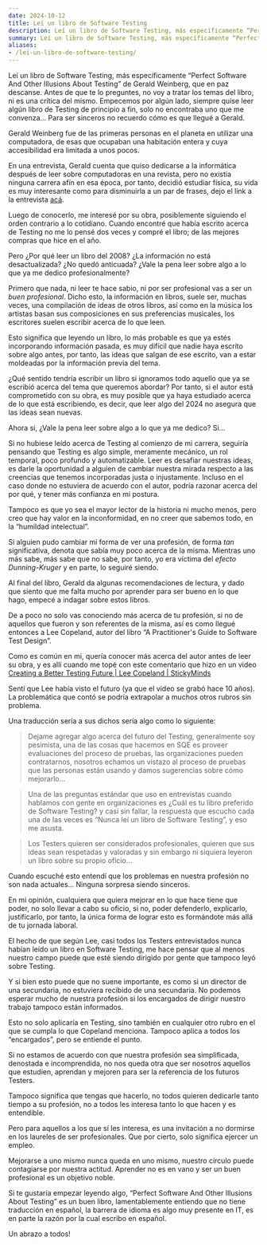 ```yaml
---
date: 2024-10-12
title: Leí un libro de Software Testing
description: Leí un libro de Software Testing, más específicamente “Perfect Software And Other Illusions About Testing” de Gerald Weinberg, que en paz descanse. Antes de que te lo preguntes, no voy a tratar los temas del libro, ni es una crítica del mismo. Empecemos por algún lado, siempre quise leer algún libro de Testing de principio a fin, solo no encontraba uno que me convenza… Para ser sinceros no recuerdo cómo es que llegué a Gerald.
summary: Leí un libro de Software Testing, más específicamente “Perfect Software And Other Illusions About Testing” de Gerald Weinberg, que en paz descanse. Antes de que te lo preguntes, no voy a tratar los temas del libro, ni es una crítica del mismo. Empecemos por algún lado, siempre quise leer algún libro de Testing de principio a fin, solo no encontraba uno que me convenza… Para ser sinceros no recuerdo cómo es que llegué a Gerald.
aliases:
- /lei-un-libro-de-software-testing/
---
```


Leí un libro de Software Testing, más específicamente “Perfect Software And Other Illusions About Testing” de Gerald Weinberg, que en paz descanse. Antes de que te lo preguntes, no voy a tratar los temas del libro, ni es una crítica del mismo. Empecemos por algún lado, siempre quise leer algún libro de Testing de principio a fin, solo no encontraba uno que me convenza… Para ser sinceros no recuerdo cómo es que llegué a Gerald.

Gerald Weinberg fue de las primeras personas en el planeta en utilizar una computadora, de esas que ocupaban una habitación entera y cuya accesibilidad era limitada a unos pocos.

En una entrevista, Gerald cuenta que quiso dedicarse a la informática después de leer sobre computadoras en una revista, pero no existía ninguna carrera afín en esa época, por tanto, decidió estudiar física, su vida es muy interesante como para disminuirla a un par de frases, dejo el link a la entrevista [acá](https://www.youtube.com/watch?v=XHt6107YYeY&t=2125s&ab_channel=Leanpub).

Luego de conocerlo, me interesé por su obra, posiblemente siguiendo el orden contrario a lo cotidiano. Cuando encontré que había escrito acerca de Testing no me lo pensé dos veces y compré el libro; de las mejores compras que hice en el año.

Pero ¿Por qué leer un libro del 2008? ¿La información no está desactualizada? ¿No quedó anticuada? ¿Vale la pena leer sobre algo a lo que ya me dedico profesionalmente?

Primero que nada, ni leer te hace sabio, ni por ser profesional vas a ser un *buen profesional*. Dicho esto, la información en libros, suele ser, muchas veces, una compilación de ideas de otros libros, así como en la música los artistas basan sus composiciones en sus preferencias musicales, los escritores suelen escribir acerca de lo que leen.

Esto significa que leyendo un libro, lo más probable es que ya estés incorporando información pasada, es muy difícil que nadie haya escrito sobre algo antes, por tanto, las ideas que salgan de ese escrito, van a estar moldeadas por la información previa del tema.

¿Qué sentido tendría escribir un libro si ignoramos todo aquello que ya se escribió acerca del tema que queremos abordar? Por tanto, si el autor está comprometido con su obra, es muy posible que ya haya estudiado acerca de lo que está escribiendo, es decir, que leer algo del 2024 no asegura que las ideas sean nuevas.

Ahora si, ¿Vale la pena leer sobre algo a lo que ya me dedico? Si…

Si no hubiese leído acerca de Testing al comienzo de mi carrera, seguiría pensando que Testing es algo simple, meramente mecánico, un rol temporal, poco profundo y automatizable. Leer es desafiar nuestras ideas, es darle la oportunidad a alguien de cambiar nuestra mirada respecto a las creencias que tenemos incorporadas justa o injustamente. Incluso en el caso donde no estuviera de acuerdo con el autor, podría razonar acerca del por qué, y tener más confianza en mi postura.

Tampoco es que yo sea el mayor lector de la historia ni mucho menos, pero creo que hay valor en la inconformidad, en no creer que sabemos todo, en la “humildad intelectual”. 

Si alguien pudo cambiar mi forma de ver una profesión, de forma *tan* significativa, denota que sabía muy poco acerca de la misma. Mientras uno más sabe, más sabe que no sabe, por tanto, yo era víctima del *efecto Dunning-Kruger* y en parte, lo seguiré siendo.

Al final del libro, Gerald da algunas recomendaciones de lectura, y dado que siento que me falta mucho por aprender para ser bueno en lo que hago, empecé a indagar sobre estos libros.

De a poco no solo vas conociendo más acerca de tu profesión, si no de aquellos que fueron y son referentes de la misma, así es como llegué entonces a Lee Copeland, autor del libro “A Practitioner's Guide to Software Test Design”.

Como es común en mi, quería conocer más acerca del autor antes de leer su obra, y es allí cuando me topé con este comentario que hizo en un video [Creating a Better Testing Future | Lee Copeland | StickyMinds](https://youtu.be/a8Sli3UWBbY?si=DTzxxgGwApFlGL8Z&t=394)

Sentí que Lee había visto el futuro (ya que el video se grabó hace 10 años). La problemática que contó se podría extrapolar a muchos otros rubros sin problema.

Una traducción sería a sus dichos sería algo como lo siguiente:

> Dejame agregar algo acerca del futuro del Testing, generalmente soy pesimista, una de las cosas que hacemos en SQE es proveer evaluaciones del proceso de pruebas, las organizaciones pueden contratarnos, nosotros echamos un vistazo al proceso de pruebas que las personas están usando y damos sugerencias sobre cómo mejorarlo…

> Una de las preguntas estándar que uso en entrevistas cuando hablamos con gente en organizaciones es ¿Cuál es tu libro preferido de Software Testing? y casi sin fallar, la respuesta que escucho cada una de las veces es “Nunca leí un libro de Software Testing”, y eso me asusta.

> Los Testers quieren ser considerados profesionales, quieren que sus ideas sean respetadas y valoradas y sin embargo ni siquiera leyeron un libro sobre su propio oficio…

Cuando escuché esto entendí que los problemas en nuestra profesión no son nada actuales… Ninguna sorpresa siendo sinceros.

En mi opinión, cualquiera que quiera mejorar en lo que hace tiene que poder, no solo llevar a cabo su oficio, si no, poder defenderlo, explicarlo, justificarlo, por tanto, la única forma de lograr esto es formándote más allá de tu jornada laboral.

El hecho de que según Lee, casi todos los Testers entrevistados nunca habían leído un libro en Software Testing, me hace pensar que al menos nuestro campo puede que esté siendo dirigido por gente que tampoco leyó sobre Testing.

Y si bien esto puede que no suene importante, es como si un director de una secundaria, no estuviera recibido de una secundaria. No podemos esperar mucho de nuestra profesión si los encargados de dirigir nuestro trabajo tampoco están informados.

Esto no solo aplicaría en Testing, sino también en cualquier otro rubro en el que se cumpla lo que Copeland menciona. Tampoco aplica a todos los “encargados”, pero se entiende el punto.

Si no estamos de acuerdo con que nuestra profesión sea simplificada, denostada e incomprendida, no nos queda otra que ser nosotros aquellos que estudien, aprendan y mejoren para ser la referencia de los futuros Testers. 

Tampoco significa que tengas que hacerlo, no todos quieren dedicarle tanto tiempo a su profesión, no a todos les interesa tanto lo que hacen y es entendible.

Pero para aquellos a los que sí les interesa, es una invitación a no dormirse en los laureles de ser profesionales. Que por cierto, solo significa ejercer un empleo.

Mejorarse a uno mismo nunca queda en uno mismo, nuestro círculo puede contagiarse por nuestra actitud. Aprender no es en vano y ser un buen profesional es un objetivo noble.

Si te gustaría empezar leyendo algo, “Perfect Software And Other Illusions About Testing” es un buen libro, lamentablemente entiendo que no tiene traducción en español, la barrera de idioma es algo muy presente en IT, es en parte la razón por la cual escribo en español.

Un abrazo a todos!

